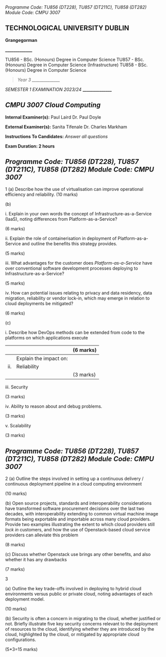  *Programme Code: TU856 (DT228), TU857 (DT211C), TU858 (DT282) Module Code: CMPU 3007*

## **TECHNOLOGICAL UNIVERSITY DUBLIN**

**Grangegorman**

**_____________**

TU856 - BSc. (Honours) Degree in Computer Science TU857 - BSc. (Honours) Degree in Computer Science (Infrastructure) TU858 - BSc. (Honours) Degree in Computer Science

> *Year 3 ______________*

*SEMESTER 1 EXAMINATION 2023/24* **______________**

## *CMPU 3007 Cloud Computing*

**Internal Examiner(s):**  Paul Laird Dr. Paul Doyle

**External Examiner(s):** Sanita Tifenale Dr. Charles Markham

**Instructions To Candidates:**  *Answer all questions*

**Exam Duration: 2 hours**

## *Programme Code: TU856 (DT228), TU857 (DT211C), TU858 (DT282) Module Code: CMPU 3007*

1 (a) Describe how the use of virtualisation can improve operational efficiency and reliability. (10 marks)

(b)

i. Explain in your own words the concept of Infrastructure-as-a-Service (IaaS), noting differences from Platform-as-a-Service?

(6 marks)

ii. Explain the role of containerisation in deployment of Platform-as-a-Service and outline the benefits this strategy provides.

(5 marks)

iii. What advantages for the customer does *Platform-as-a-Service* have over conventional software development processes deploying to Infrastructure-as-a-Service?

(5 marks)

iv. How can potential issues relating to privacy and data residency, data migration, reliability or vendor lock-in, which may emerge in relation to cloud deployments be mitigated?

(6 marks)

(c)

i. Describe how DevOps methods can be extended from code to the platforms on which applications execute

|  |  | (6 marks) |
| --- | --- | --- |
|  | Explain the impact on: |  |
| ii. | Reliability |  |
|  |  | (3 marks) |

iii. Security

(3 marks)

iv. Ability to reason about and debug problems.

(3 marks)

v. Scalability

(3 marks)

## *Programme Code: TU856 (DT228), TU857 (DT211C), TU858 (DT282) Module Code: CMPU 3007*

2 (a) Outline the steps involved in setting up a continuous delivery / continuous deployment pipeline in a cloud computing environment

(10 marks)

(b) Open source projects, standards and interoperability considerations have transformed software procurement decisions over the last two decades, with interoperability extending to common virtual machine image formats being exportable and importable across many cloud providers. Provide two examples illustrating the extent to which cloud providers still *lock in*  customers, and how the use of Openstack-based cloud service providers can alleviate this problem

(8 marks)

(c) Discuss whether Openstack use brings any other benefits, and also whether it has any drawbacks

(7 marks)

3

(a) Outline the key trade-offs involved in deploying to hybrid cloud environments versus public or private cloud, noting advantages of each deployment model.

(10 marks)

(b) Security is often a concern in migrating to the cloud, whether justified or not. Briefly illustrate five key security concerns relevant to the deployment of resources to the cloud, identifying whether they are introduced by the cloud, highlighted by the cloud, or mitigated by appropriate cloud configurations.

(5*3=15 marks)

